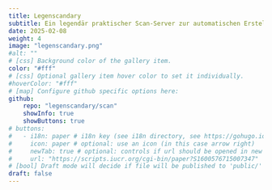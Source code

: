 ```yaml
---
title: Legenscandary
subtitle: Ein legendär praktischer Scan-Server zur automatischen Erstellung mehrseitiger PDFs
date: 2025-02-08
weight: 4
image: "legenscandary.png"
#alt: ""
# [css] Background color of the gallery item.
color: "#fff"
# [css] Optional gallery item hover color to set it individually.
#hoverColor: "#fff"
# [map] Configure github specific options here:
github: 
    repo: "legenscandary/scan"
    showInfo: true
    showButtons: true
# buttons:
#   - i18n: paper # i18n key (see i18n directory, see https://gohugo.io/functions/i18n/)
#     icon: paper # optional: use an icon (in this case arrow right)
#     newTab: true # optional: controls if url should be opened in new tab
#     url: "https://scripts.iucr.org/cgi-bin/paper?S1600576715007347"
# [bool] Draft mode will decide if file will be published to 'public/' directory.
draft: false
---
```

